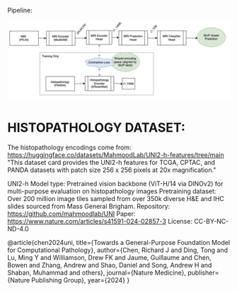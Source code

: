Pipeline:

![pipeline](pipeline_architecture.png)


# HISTOPATHOLOGY DATASET:

The histopathology encodings come from: https://huggingface.co/datasets/MahmoodLab/UNI2-h-features/tree/main
"This dataset card provides the UNI2-h features for TCGA, CPTAC, and PANDA datasets with patch size 256 x 256 pixels at 20x magnification."

UNI2-h
Model type: Pretrained vision backbone (ViT-H/14 via DINOv2) for multi-purpose evaluation on histopathology images
Pretraining dataset: Over 200 million image tiles sampled from over 350k diverse H&E and IHC slides sourced from Mass General Brigham.
Repository: https://github.com/mahmoodlab/UNI
Paper: https://www.nature.com/articles/s41591-024-02857-3
License: CC-BY-NC-ND-4.0


@article{chen2024uni,
  title={Towards a General-Purpose Foundation Model for Computational Pathology},
  author={Chen, Richard J and Ding, Tong and Lu, Ming Y and Williamson, Drew FK and Jaume, Guillaume and Chen, Bowen and Zhang, Andrew and Shao, Daniel and Song, Andrew H and Shaban, Muhammad and others},
  journal={Nature Medicine},
  publisher={Nature Publishing Group},
  year={2024}
}
